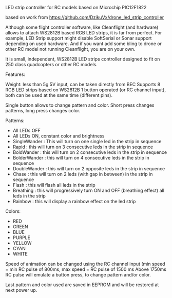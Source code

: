 LED strip controller for RC models based on Microchip PIC12F1822

based on work from https://github.com/DzikuVx/drone_led_strip_controller

Although some flight controller software, like Cleanflight (and hardware) allows to attach WS2812B based RGB LED strips, it is far from perfect. For example, LED Strip support might disable SoftSerial or Sonar support depending on used hardware. And if you want add some bling to drone or other RC model not running Cleanflight, you are on your own.

It is small, independent, WS2812B LED strips controller designed to fit on 250 class quadcopters or other RC models.

Features:

Weight: less than 5g
5V input, can be taken directly from BEC
Supports 8 RGB LED strips based on WS2812B
1 button operated (or RC channel input), both can be used at the same time (different pins).

Single button allows to change pattern and color. Short press changes patterns, long press changes color.

Patterns:

- All LEDs OFF
- All LEDs ON, constant color and brightness
- SingleWander : This will turn on one single led in the strip in sequence
- Rapid : this will turn on 3 consecutive leds in the strip in sequence
- BoldWander : this will turn on 2 consecutive leds in the strip in sequence
- BolderWander : this will turn on 4 consecutive leds in the strip in sequence
- DoubleWander : this will turn on 2 opposite leds in the strip in sequence
- Chase : this will turn on 2 leds (with gap in between) in the strip in sequence
- Flash : this will flash all leds in the strip
- Breathing : this will progressively turn ON and OFF (breathing effect) all leds in the strip
- Rainbow : this will display a rainbow effect on the led strip

Colors:

- RED
- GREEN
- BLUE
- PURPLE
- YELLOW
- CYAN
- WHITE

Speed of animation can be changed using the RC channel input (min speed = min RC pulse of 800ms, max speed = RC pulse of 1500 ms
Above 1750ms RC pulse will emulate a button press, to change pattern and/or color.

Last pattern and color used are saved in EEPROM and will be restored at next power up.

